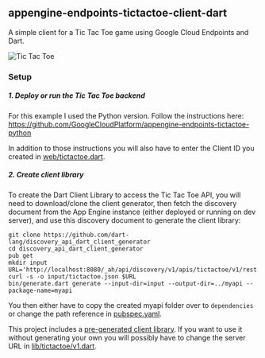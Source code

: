 <h2 itemprop="name">appengine-endpoints-tictactoe-client-dart</h2>

<p itemprop="description">A simple client for a Tic Tac Toe game using Google Cloud Endpoints and Dart.</p>

<img src="https://lh3.googleusercontent.com/-GrxTG9h2fnw/VCFpQM4zKCI/AAAAAAACS7M/uFD4s-75UP8/w1024/tictactoe.png" itemprop="image" alt="Tic Tac Toe">


### Setup

##### 1. Deploy or run the Tic Tac Toe backend

For this example I used the Python version.
Follow the instructions here: https://github.com/GoogleCloudPlatform/appengine-endpoints-tictactoe-python

In addition to those instructions you will also have to enter the Client ID you created in [web/tictactoe.dart](web/tictactoe.dart#L13).

##### 2. Create client library

To create the Dart Client Library to access the Tic Tac Toe API, you will need to download/clone the client generator,
then fetch the discovery document from the App Engine instance (either deployed or running on dev server),
and use this discovery document to generate the client library:

```
git clone https://github.com/dart-lang/discovery_api_dart_client_generator
cd discovery_api_dart_client_generator
pub get
mkdir input
URL='http://localhost:8080/_ah/api/discovery/v1/apis/tictactoe/v1/rest'
curl -s -o input/tictactoe.json $URL
bin/generate.dart generate --input-dir=input --output-dir=../myapi --package-name=myapi
```

You then either have to copy the created myapi folder over to `dependencies` or change the path reference in [pubspec.yaml](pubspec.yaml#L12).

This project includes a [pre-generated client library](dependencies/myapi). If you want to use it without generating your own you will possibly have to change the server URL in [lib/tictactoe/v1.dart](dependencies/myapi/lib/tictactoe/v1.dart#L28).

